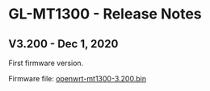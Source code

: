 # GL-MT1300 - Release Notes

## V3.200 - Dec 1, 2020 

First firmware version.

Firmware file: [openwrt-mt1300-3.200.bin](https://s3.us-east-2.amazonaws.com/download.gl-inet.com/firmware/mt1300/release/openwrt-mt1300-3.200.bin)